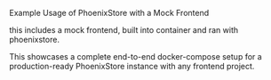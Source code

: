 Example Usage of PhoenixStore with a Mock Frontend

this includes a mock frontend, built into container and ran with phoenixstore.

This showcases a complete end-to-end docker-compose setup for a production-ready PhoenixStore instance with any frontend project.
